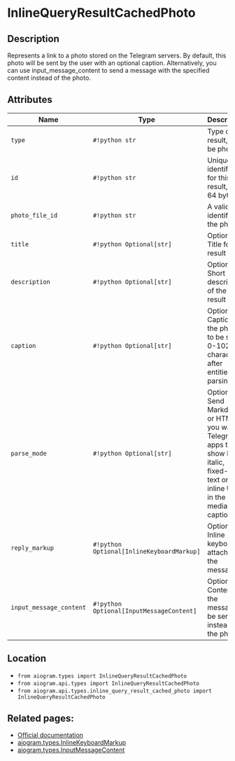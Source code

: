 # InlineQueryResultCachedPhoto

## Description

Represents a link to a photo stored on the Telegram servers. By default, this photo will be sent by the user with an optional caption. Alternatively, you can use input_message_content to send a message with the specified content instead of the photo.


## Attributes

| Name | Type | Description |
| - | - | - |
| `type` | `#!python str` | Type of the result, must be photo |
| `id` | `#!python str` | Unique identifier for this result, 1-64 bytes |
| `photo_file_id` | `#!python str` | A valid file identifier of the photo |
| `title` | `#!python Optional[str]` | Optional. Title for the result |
| `description` | `#!python Optional[str]` | Optional. Short description of the result |
| `caption` | `#!python Optional[str]` | Optional. Caption of the photo to be sent, 0-1024 characters after entities parsing |
| `parse_mode` | `#!python Optional[str]` | Optional. Send Markdown or HTML, if you want Telegram apps to show bold, italic, fixed-width text or inline URLs in the media caption. |
| `reply_markup` | `#!python Optional[InlineKeyboardMarkup]` | Optional. Inline keyboard attached to the message |
| `input_message_content` | `#!python Optional[InputMessageContent]` | Optional. Content of the message to be sent instead of the photo |



## Location

- `from aiogram.types import InlineQueryResultCachedPhoto`
- `from aiogram.api.types import InlineQueryResultCachedPhoto`
- `from aiogram.api.types.inline_query_result_cached_photo import InlineQueryResultCachedPhoto`

## Related pages:

- [Official documentation](https://core.telegram.org/bots/api#inlinequeryresultcachedphoto)
- [aiogram.types.InlineKeyboardMarkup](../types/inline_keyboard_markup.md)
- [aiogram.types.InputMessageContent](../types/input_message_content.md)
